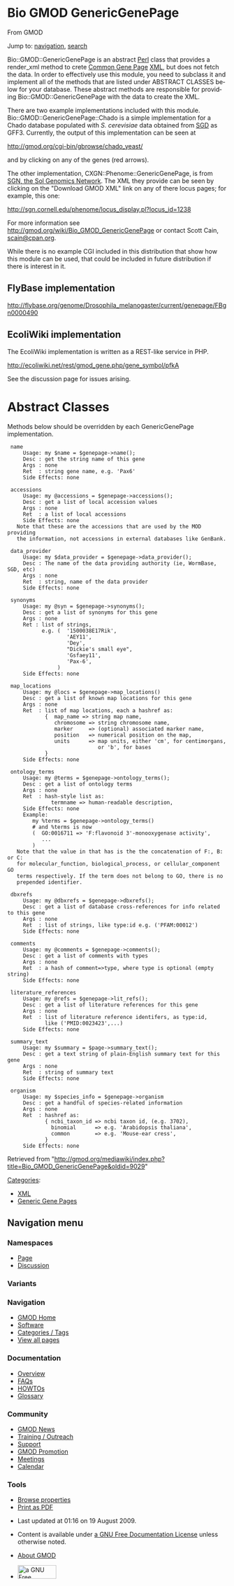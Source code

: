 <div id="mw-page-base" class="noprint">

</div>

<div id="mw-head-base" class="noprint">

</div>

<div id="content" class="mw-body" role="main">

<span id="top"></span>

<div id="mw-js-message" style="display:none;">

</div>



# <span dir="auto">Bio GMOD GenericGenePage</span>

<div id="bodyContent">

<div id="siteSub">

From GMOD

</div>

<div id="contentSub">

</div>

<div id="jump-to-nav" class="mw-jump">

Jump to: [navigation](#mw-navigation), [search](#p-search)

</div>

<div id="mw-content-text" class="mw-content-ltr" lang="en" dir="ltr">

Bio::GMOD::GenericGenePage is an abstract
[Perl](Glossary#Perl "Glossary") class that provides a render_xml method
to crete [Common Gene Page](Common_Gene_Page "Common Gene Page")
[XML](Glossary#XML "Glossary"), but does not fetch the data. In order to
effectively use this module, you need to subclass it and implement all
of the methods that are listed under ABSTRACT CLASSES below for your
database. These abstract methods are responsible for providing
Bio::GMOD::GenericGenePage with the data to create the XML.

There are two example implementations included with this module.
Bio::GMOD::GenericGenePage::Chado is a simple implementation for a Chado
database populated with *S. cerevisiae* data obtained from
[SGD](Category:SGD "Category:SGD") as GFF3. Currently, the output of
this implementation can be seen at

<a href="http://gmod.org/cgi-bin/gbrowse/chado_yeast/"
class="external free"
rel="nofollow">http://gmod.org/cgi-bin/gbrowse/chado_yeast/</a>

and by clicking on any of the genes (red arrows).

The other implementation, CXGN::Phenome::GenericGenePage, is from [SGN,
the Sol Genomics Network](Category:SGN "Category:SGN"). The XML they
provide can be seen by clicking on the "Download GMOD XML" link on any
of there locus pages; for example, this one:

<a href="http://sgn.cornell.edu/phenome/locus_display.pl?locus_id=1238"
class="external free"
rel="nofollow">http://sgn.cornell.edu/phenome/locus_display.pl?locus_id=1238</a>

For more information see
<a href="Bio_GMOD_GenericGenePage" class="external free"
rel="nofollow">http://gmod.org/wiki/Bio_GMOD_GenericGenePage</a> or
contact Scott Cain, scain@cpan.org.

While there is no example CGI included in this distribution that show
how this module can be used, that could be included in future
distribution if there is interest in it.

## <span id="FlyBase_implementation" class="mw-headline">FlyBase implementation</span>

<a
href="http://flybase.org/genome/Drosophila_melanogaster/current/genepage/FBgn0000490"
class="external free"
rel="nofollow">http://flybase.org/genome/Drosophila_melanogaster/current/genepage/FBgn0000490</a>

## <span id="EcoliWiki_implementation" class="mw-headline">EcoliWiki implementation</span>

The EcoliWiki implementation is written as a REST-like service in PHP.

<a href="http://ecoliwiki.net/rest/gmod_gene.php/gene_symbol/pfkA"
class="external free"
rel="nofollow">http://ecoliwiki.net/rest/gmod_gene.php/gene_symbol/pfkA</a>

See the discussion page for issues arising.

# <span id="Abstract_Classes" class="mw-headline">Abstract Classes</span>

Methods below should be overridden by each GenericGenePage
implementation.

  

     name
         Usage: my $name = $genepage->name();
         Desc : get the string name of this gene
         Args : none
         Ret  : string gene name, e.g. 'Pax6'
         Side Effects: none

     accessions
         Usage: my @accessions = $genepage->accessions();
         Desc : get a list of local accession values
         Args : none
         Ret  : a list of local accessions
         Side Effects: none
       Note that these are the accessions that are used by the MOD providing
       the information, not accessions in external databases like GenBank.

     data_provider
         Usage: my $data_provider = $genepage->data_provider();
         Desc : The name of the data providing authority (ie, WormBase, SGD, etc)
         Args : none
         Ret  : string, name of the data provider
         Side Effects: none

     synonyms
         Usage: my @syn = $genepage->synonyms();
         Desc : get a list of synonyms for this gene
         Args : none
         Ret : list of strings,
               e.g. (  '1500038E17Rik',
                       'AEY11',
                       'Dey',
                       "Dickie's small eye",
                       'Gsfaey11',
                       'Pax-6',
                    )
         Side Effects: none

     map_locations
         Usage: my @locs = $genepage->map_locations()
         Desc : get a list of known map locations for this gene
         Args : none
         Ret  : list of map locations, each a hashref as:
                {  map_name => string map name,
                   chromosome => string chromosome name,
                   marker     => (optional) associated marker name,
                   position   => numerical position on the map,
                   units      => map units, either 'cm', for centimorgans,
                                 or 'b', for bases
                }
         Side Effects: none

     ontology_terms
         Usage: my @terms = $genepage->ontology_terms();
         Desc : get a list of ontology terms
         Args : none
         Ret  : hash-style list as:
                  termname => human-readable description,
         Side Effects: none
         Example:
            my %terms = $genepage->ontology_terms()
            # and %terms is now
            (  GO:0016711 => 'F:flavonoid 3'-monooxygenase activity',
               ...
            )
       Note that the value in that has is the the concatenation of F:, B: or C:
       for molecular_function, biological_process, or cellular_component GO
       terms respectively. If the term does not belong to GO, there is no
       prepended identifier.

     dbxrefs
         Usage: my @dbxrefs = $genepage->dbxrefs();
         Desc : get a list of database cross-references for info related to this gene
         Args : none
         Ret  : list of strings, like type:id e.g. ('PFAM:00012')
         Side Effects: none

     comments
         Usage: my @comments = $genepage->comments();
         Desc : get a list of comments with types
         Args : none
         Ret  : a hash of comment=>type, where type is optional (empty string)
         Side Effects: none

     literature_references
         Usage: my @refs = $genepage->lit_refs();
         Desc : get a list of literature references for this gene
         Args : none
         Ret  : list of literature reference identifers, as type:id,
                like ('PMID:0023423',...)
         Side Effects: none

     summary_text
         Usage: my $summary = $page->summary_text();
         Desc : get a text string of plain-English summary text for this gene
         Args : none
         Ret  : string of summary text
         Side Effects: none

     organism
         Usage: my $species_info = $genepage->organism
         Desc : get a handful of species-related information
         Args : none
         Ret  : hashref as:
                { ncbi_taxon_id => ncbi taxon id, (e.g. 3702),
                  binomial      => e.g. 'Arabidopsis thaliana',
                  common        => e.g. 'Mouse-ear cress',
                }
         Side Effects: none

</div>

<div class="printfooter">

Retrieved from
"<http://gmod.org/mediawiki/index.php?title=Bio_GMOD_GenericGenePage&oldid=9029>"

</div>

<div id="catlinks" class="catlinks">

<div id="mw-normal-catlinks" class="mw-normal-catlinks">

[Categories](Special:Categories "Special:Categories"):

- [XML](Category:XML "Category:XML")
- <a
  href="http://gmod.org/mediawiki/index.php?title=Category:Generic_Gene_Pages&amp;action=edit&amp;redlink=1"
  class="new"
  title="Category:Generic Gene Pages (page does not exist)">Generic Gene
  Pages</a>

</div>

</div>

<div class="visualClear">

</div>

</div>

</div>

<div id="mw-navigation">

## Navigation menu

<div id="mw-head">



<div id="left-navigation">

<div id="p-namespaces" class="vectorTabs" role="navigation"
aria-labelledby="p-namespaces-label">

### Namespaces

- <span id="ca-nstab-main"><a href="Bio_GMOD_GenericGenePage" accesskey="c"
  title="View the content page [c]">Page</a></span>
- <span id="ca-talk"><a href="Talk:Bio_GMOD_GenericGenePage" accesskey="t"
  title="Discussion about the content page [t]">Discussion</a></span>

</div>

<div id="p-variants" class="vectorMenu emptyPortlet" role="navigation"
aria-labelledby="p-variants-label">

### 

### Variants[](#)

<div class="menu">

</div>

</div>

</div>

<div id="right-navigation">





</div>



</div>

</div>

</div>

<div id="mw-panel">

<div id="p-logo" role="banner">

<a href="Main_Page"
style="background-image: url(../images/GMOD-cogs.png);"
title="Visit the main page"></a>

</div>

<div id="p-Navigation" class="portal" role="navigation"
aria-labelledby="p-Navigation-label">

### Navigation

<div class="body">

- <span id="n-GMOD-Home">[GMOD Home](Main_Page)</span>
- <span id="n-Software">[Software](GMOD_Components)</span>
- <span id="n-Categories-.2F-Tags">[Categories /
  Tags](Categories)</span>
- <span id="n-View-all-pages">[View all pages](Special:AllPages)</span>

</div>

</div>

<div id="p-Documentation" class="portal" role="navigation"
aria-labelledby="p-Documentation-label">

### Documentation

<div class="body">

- <span id="n-Overview">[Overview](Overview)</span>
- <span id="n-FAQs">[FAQs](Category:FAQ)</span>
- <span id="n-HOWTOs">[HOWTOs](Category:HOWTO)</span>
- <span id="n-Glossary">[Glossary](Glossary)</span>

</div>

</div>

<div id="p-Community" class="portal" role="navigation"
aria-labelledby="p-Community-label">

### Community

<div class="body">

- <span id="n-GMOD-News">[GMOD News](GMOD_News)</span>
- <span id="n-Training-.2F-Outreach">[Training /
  Outreach](Training_and_Outreach)</span>
- <span id="n-Support">[Support](Support)</span>
- <span id="n-GMOD-Promotion">[GMOD Promotion](GMOD_Promotion)</span>
- <span id="n-Meetings">[Meetings](Meetings)</span>
- <span id="n-Calendar">[Calendar](Calendar)</span>

</div>

</div>

<div id="p-tb" class="portal" role="navigation"
aria-labelledby="p-tb-label">

### Tools

<div class="body">


- <span id="t-smwbrowselink"><a href="Special:Browse/Bio_GMOD_GenericGenePage"
  rel="smw-browse">Browse properties</a></span>
- <span id="t-pdf">[Print as
  PDF](http://gmod.org/mediawiki/index.php?title=Special:PdfPrint&page=Bio_GMOD_GenericGenePage)</span>

</div>

</div>

</div>

</div>

<div id="footer" role="contentinfo">

- <span id="footer-info-lastmod">Last updated at 01:16 on 19 August
  2009.</span>
<!-- - <span id="footer-info-viewcount">25,824 page views.</span> -->
- <span id="footer-info-copyright">Content is available under
  <a href="http://www.gnu.org/licenses/fdl-1.3.html" class="external"
  rel="nofollow">a GNU Free Documentation License</a> unless otherwise
  noted.</span>

<!-- -->

- <span id="footer-places-about">[About
  GMOD](GMOD:About "GMOD:About")</span>

<!-- -->

- <span id="footer-copyrightico">[<img src="http://www.gnu.org/graphics/gfdl-logo-small.png" width="88"
  height="31" alt="a GNU Free Documentation License" />](http://www.gnu.org/licenses/fdl-1.3.html)</span>


<div style="clear:both">

</div>

</div>
